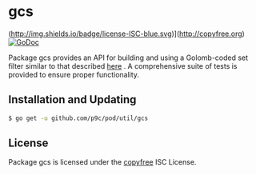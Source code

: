 # gcs

(http://img.shields.io/badge/license-ISC-blue.svg)](http://copyfree.org)
[![GoDoc](https://godoc.org/github.com/p9c/pod/util/gcs?status.png)](http://godoc.org/github.com/p9c/pod/util/gcs)

Package gcs provides an API for building and using a Golomb-coded set filter
similar to that
described [here](http://giovanni.bajo.it/post/47119962313/golomb-coded-sets-smaller-than-bloom-filters)
. A comprehensive suite of tests is provided to ensure proper functionality.

## Installation and Updating

```bash
$ go get -u github.com/p9c/pod/util/gcs
```

## License

Package gcs is licensed under the [copyfree](http://copyfree.org) ISC License.
